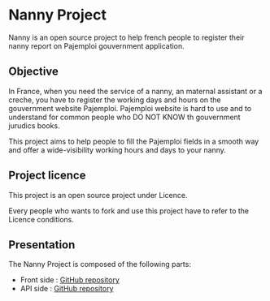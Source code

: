 # Nanny Project

Nanny is an open source project to help french people to register their nanny report on Pajemploi gouvernment application.


## Objective
In France, when you need the service of a nanny, an maternal assistant or a creche, you have to register the working days and hours on the gouvernment website Pajemploi.
Pajemploi website is hard to use and to understand for common people who DO NOT KNOW th gouvernment jurudics books.

This project aims to help people to fill the Pajemploi fields in a smooth way and offer a wide-visibility working hours and days to your nanny.


## Project licence
This project is an open source project under Licence.

Every people who wants to fork and use this project have to refer to the Licence conditions.


## Presentation
The Nanny Project is composed of the following parts:
* Front side : [GitHub repository](https://github.com/germainlefebvre4/nanny-front)
* API side : [GitHub repository](https://github.com/germainlefebvre4/nanny-api)